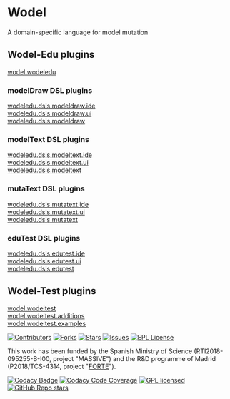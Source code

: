 # Wodel
A domain-specific language for model mutation

## Wodel-Edu plugins

[wodel.wodeledu](https://github.com/gomezabajo/Wodel/tree/master/wodel.wodeledu)

### modelDraw DSL plugins

[wodeledu.dsls.modeldraw.ide](https://github.com/gomezabajo/Wodel/tree/master/wodeledu.dsls.modeldraw.ide)<br>
[wodeledu.dsls.modeldraw.ui](https://github.com/gomezabajo/Wodel/tree/master/wodeledu.dsls.modeldraw.ui)<br>
[wodeledu.dsls.modeldraw](https://github.com/gomezabajo/Wodel/tree/master/wodeledu.dsls.modeldraw)<br>

### modelText DSL plugins

[wodeledu.dsls.modeltext.ide](https://github.com/gomezabajo/Wodel/tree/master/wodeledu.dsls.modeltext.ide)<br>
[wodeledu.dsls.modeltext.ui](https://github.com/gomezabajo/Wodel/tree/master/wodeledu.dsls.modeltext.ui)<br>
[wodeledu.dsls.modeltext](https://github.com/gomezabajo/Wodel/tree/master/wodeledu.dsls.modeltext)<br>

### mutaText DSL plugins

[wodeledu.dsls.mutatext.ide](https://github.com/gomezabajo/Wodel/tree/master/wodeledu.dsls.mutatext.ide)<br>
[wodeledu.dsls.mutatext.ui](https://github.com/gomezabajo/Wodel/tree/master/wodeledu.dsls.mutatext.ui)<br>
[wodeledu.dsls.mutatext](https://github.com/gomezabajo/Wodel/tree/master/wodeledu.dsls.mutatext)<br>

### eduTest DSL plugins

[wodeledu.dsls.edutest.ide](https://github.com/gomezabajo/Wodel/tree/master/wodeledu.dsls.edutest.ide)<br>
[wodeledu.dsls.edutest.ui](https://github.com/gomezabajo/Wodel/tree/master/wodeledu.dsls.edutest.ui)<br>
[wodeledu.dsls.edutest](https://github.com/gomezabajo/Wodel/tree/master/wodeledu.dsls.edutest)<br>

## Wodel-Test plugins

[wodel.wodeltest](https://github.com/gomezabajo/Wodel/tree/master/wodel.wodeltest)<br>
[wodel.wodeltest.additions](https://github.com/gomezabajo/Wodel/tree/master/wodel.wodeltest.additions)<br>
[wodel.wodeltest.examples](https://github.com/gomezabajo/Wodel/tree/master/wodel.wodeltest.examples)<br>

[![Contributors][contributors-shield]][contributors-url]
[![Forks][forks-shield]][forks-url]
[![Stars][stars-shield]][stars-url]
[![Issues][issues-shield]][issues-url]
[![EPL License][license-shield]][license-url]

This work has been funded by the Spanish Ministry of Science (RTI2018-095255-B-I00, project "MASSIVE") and the R&D programme of Madrid (P2018/TCS-4314, project "[FORTE](https://antares.sip.ucm.es/forte-cm/)"). 

[contributors-shield]: https://img.shields.io/github/contributors/gomezabajo/Wodel?style=for-the-badge
[contributors-url]: https://github.com/gomezabajo/Wodel/graphs/contributors

[stars-shield]: https://img.shields.io/github/stars/gomezabajo/Wodel?style=for-the-badge
[stars-url]: https://github.com/gomezabajo/Wodel/stargazers

[forks-shield]: https://img.shields.io/github/forks/gomezabajo/Wodel?style=for-the-badge
[forks-url]: https://github.com/gomezabajo/Wodel/network/members

[issues-shield]: https://img.shields.io/github/issues/gomezabajo/Wodel?style=for-the-badge
[issues-url]: https://github.com/gomezabajo/Wodel/issues

[license-shield]: https://img.shields.io/github/license/gomezabajo/Wodel?style=for-the-badge
[license-url]: https://raw.githubusercontent.com/gomezabajo/Wodel/master/LICENSE.txt


[![Codacy Badge](https://app.codacy.com/project/badge/Grade/9aaa4b031c1d4143bdd39c4eedf49562)](https://www.codacy.com/gh/gomezabajo/Wodel/dashboard?utm_source=github.com&amp;utm_medium=referral&amp;utm_content=gomezabajo/Wodel&amp;utm_campaign=Badge_Grade)
[![Codacy Code Coverage](https://app.codacy.com/project/badge/Coverage/9aaa4b031c1d4143bdd39c4eedf49562)](https://www.codacy.com/gh/gomezabajo/Wodel/dashboard?utm_source=github.com&utm_medium=referral&utm_content=gomezabajo/Wodel&utm_campaign=Badge_Coverage)
[![GPL licensed](https://img.shields.io/badge/license-EPL2.0-orange.svg)](https://www.eclipse.org/legal/epl-2.0/)
[![GitHub Repo stars](https://img.shields.io/github/stars/gomezabajo/Wodel?label=Repo%20Stars)](https://github.com/gomezabajo/Wodel/stargazers)
